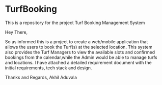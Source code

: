 # TurfBooking
This is a repository for the project Turf Booking Management System

Hey There,

So as informed this is a project to create a web/mobile application that allows the users to book the Turf(s) at the selected location. 
This system also provides the Turf Managers to view the available slots and confirmed bookings from the calendar,while the Admin would be able to manage turfs and locations. I have attached a detailed requirement document with the initial requirements, tech stack and design.

Thanks and Regards,
Akhil Aduvala